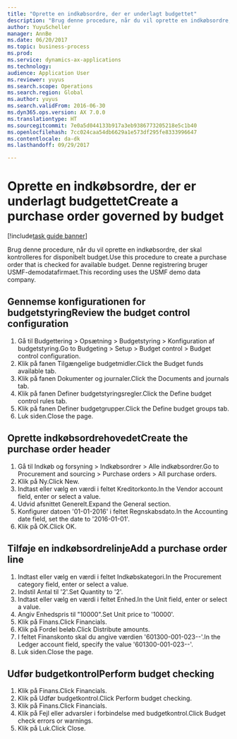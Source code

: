 ```yaml
--- 
title: "Oprette en indkøbsordre, der er underlagt budgettet"
description: "Brug denne procedure, når du vil oprette en indkøbsordre, der skal kontrolleres for disponibelt budget."
author: YuyuScheller
manager: AnnBe
ms.date: 06/20/2017
ms.topic: business-process
ms.prod: 
ms.service: dynamics-ax-applications
ms.technology: 
audience: Application User
ms.reviewer: yuyus
ms.search.scope: Operations
ms.search.region: Global
ms.author: yuyus
ms.search.validFrom: 2016-06-30
ms.dyn365.ops.version: AX 7.0.0
ms.translationtype: HT
ms.sourcegitcommit: 7e0a5d044133b917a3eb9386773205218e5c1b40
ms.openlocfilehash: 7cc024caa54db6629a1e573df295fe8333996647
ms.contentlocale: da-dk
ms.lasthandoff: 09/29/2017

---
```

# <a name="create-a-purchase-order-governed-by-budget"></a><span data-ttu-id="2240a-103">Oprette en indkøbsordre, der er underlagt budgettet</span><span class="sxs-lookup"><span data-stu-id="2240a-103">Create a purchase order governed by budget</span></span>

[!include[task guide banner](../../includes/task-guide-banner.md)]

<span data-ttu-id="2240a-104">Brug denne procedure, når du vil oprette en indkøbsordre, der skal kontrolleres for disponibelt budget.</span><span class="sxs-lookup"><span data-stu-id="2240a-104">Use this procedure to create a purchase order that is checked for available budget.</span></span> <span data-ttu-id="2240a-105">Denne registrering bruger USMF-demodatafirmaet.</span><span class="sxs-lookup"><span data-stu-id="2240a-105">This recording uses the USMF demo data company.</span></span>


## <a name="review-the-budget-control-configuration"></a><span data-ttu-id="2240a-106">Gennemse konfigurationen for budgetstyring</span><span class="sxs-lookup"><span data-stu-id="2240a-106">Review the budget control configuration</span></span>
1. <span data-ttu-id="2240a-107">Gå til Budgettering > Opsætning > Budgetstyring > Konfiguration af budgetstyring.</span><span class="sxs-lookup"><span data-stu-id="2240a-107">Go to Budgeting > Setup > Budget control > Budget control configuration.</span></span>
2. <span data-ttu-id="2240a-108">Klik på fanen Tilgængelige budgetmidler.</span><span class="sxs-lookup"><span data-stu-id="2240a-108">Click the Budget funds available tab.</span></span>
3. <span data-ttu-id="2240a-109">Klik på fanen Dokumenter og journaler.</span><span class="sxs-lookup"><span data-stu-id="2240a-109">Click the Documents and journals tab.</span></span>
4. <span data-ttu-id="2240a-110">Klik på fanen Definer budgetstyringsregler.</span><span class="sxs-lookup"><span data-stu-id="2240a-110">Click the Define budget control rules tab.</span></span>
5. <span data-ttu-id="2240a-111">Klik på fanen Definer budgetgrupper.</span><span class="sxs-lookup"><span data-stu-id="2240a-111">Click the Define budget groups tab.</span></span>
6. <span data-ttu-id="2240a-112">Luk siden.</span><span class="sxs-lookup"><span data-stu-id="2240a-112">Close the page.</span></span>

## <a name="create-the-purchase-order-header"></a><span data-ttu-id="2240a-113">Oprette indkøbsordrehovedet</span><span class="sxs-lookup"><span data-stu-id="2240a-113">Create the purchase order header</span></span>
1. <span data-ttu-id="2240a-114">Gå til Indkøb og forsyning > Indkøbsordrer > Alle indkøbsordrer.</span><span class="sxs-lookup"><span data-stu-id="2240a-114">Go to Procurement and sourcing > Purchase orders > All purchase orders.</span></span>
2. <span data-ttu-id="2240a-115">Klik på Ny.</span><span class="sxs-lookup"><span data-stu-id="2240a-115">Click New.</span></span>
3. <span data-ttu-id="2240a-116">Indtast eller vælg en værdi i feltet Kreditorkonto.</span><span class="sxs-lookup"><span data-stu-id="2240a-116">In the Vendor account field, enter or select a value.</span></span>
4. <span data-ttu-id="2240a-117">Udvid afsnittet Generelt.</span><span class="sxs-lookup"><span data-stu-id="2240a-117">Expand the General section.</span></span>
5. <span data-ttu-id="2240a-118">Konfigurer datoen '01-01-2016' i feltet Regnskabsdato.</span><span class="sxs-lookup"><span data-stu-id="2240a-118">In the Accounting date field, set the date to '2016-01-01'.</span></span>
6. <span data-ttu-id="2240a-119">Klik på OK.</span><span class="sxs-lookup"><span data-stu-id="2240a-119">Click OK.</span></span>

## <a name="add-a-purchase-order-line"></a><span data-ttu-id="2240a-120">Tilføje en indkøbsordrelinje</span><span class="sxs-lookup"><span data-stu-id="2240a-120">Add a purchase order line</span></span>
1. <span data-ttu-id="2240a-121">Indtast eller vælg en værdi i feltet Indkøbskategori.</span><span class="sxs-lookup"><span data-stu-id="2240a-121">In the Procurement category field, enter or select a value.</span></span>
2. <span data-ttu-id="2240a-122">Indstil Antal til '2'.</span><span class="sxs-lookup"><span data-stu-id="2240a-122">Set Quantity to '2'.</span></span>
3. <span data-ttu-id="2240a-123">Indtast eller vælg en værdi i feltet Enhed.</span><span class="sxs-lookup"><span data-stu-id="2240a-123">In the Unit field, enter or select a value.</span></span>
4. <span data-ttu-id="2240a-124">Angiv Enhedspris til "10000".</span><span class="sxs-lookup"><span data-stu-id="2240a-124">Set Unit price to '10000'.</span></span>
5. <span data-ttu-id="2240a-125">Klik på Finans.</span><span class="sxs-lookup"><span data-stu-id="2240a-125">Click Financials.</span></span>
6. <span data-ttu-id="2240a-126">Klik på Fordel beløb.</span><span class="sxs-lookup"><span data-stu-id="2240a-126">Click Distribute amounts.</span></span>
7. <span data-ttu-id="2240a-127">I feltet Finanskonto skal du angive værdien '601300-001-023--'.</span><span class="sxs-lookup"><span data-stu-id="2240a-127">In the Ledger account field, specify the value '601300-001-023--'.</span></span>
8. <span data-ttu-id="2240a-128">Luk siden.</span><span class="sxs-lookup"><span data-stu-id="2240a-128">Close the page.</span></span>

## <a name="perform-budget-checking"></a><span data-ttu-id="2240a-129">Udfør budgetkontrol</span><span class="sxs-lookup"><span data-stu-id="2240a-129">Perform budget checking</span></span>
1. <span data-ttu-id="2240a-130">Klik på Finans.</span><span class="sxs-lookup"><span data-stu-id="2240a-130">Click Financials.</span></span>
2. <span data-ttu-id="2240a-131">Klik på Udfør budgetkontrol.</span><span class="sxs-lookup"><span data-stu-id="2240a-131">Click Perform budget checking.</span></span>
3. <span data-ttu-id="2240a-132">Klik på Finans.</span><span class="sxs-lookup"><span data-stu-id="2240a-132">Click Financials.</span></span>
4. <span data-ttu-id="2240a-133">Klik på Fejl eller advarsler i forbindelse med budgetkontrol.</span><span class="sxs-lookup"><span data-stu-id="2240a-133">Click Budget check errors or warnings.</span></span>
5. <span data-ttu-id="2240a-134">Klik på Luk.</span><span class="sxs-lookup"><span data-stu-id="2240a-134">Click Close.</span></span>


